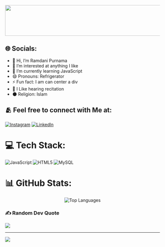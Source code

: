 <div align="center">
  <img src="https://readme-typing-svg.demolab.com/?font=Times+New+Roman&weight=800&size=48&duration=4000&pause=1000&color=F39C12&background=00000000&center=true&vCenter=true&width=1500&height=100&lines=Assalamu'alaikum;Welcome+To+My+GitHub+Profile!+" alt="Typing SVG" width="1500" height="100" />
</div>

## 🌐 Socials:
- 👋 Hi, I’m Ramdani Purnama
- 👀 I’m interested at anything I like
- 🌱 I’m currently learning JavaScript
- 😄 Pronouns: Refrigerator 
- ⚡ Fun fact: I am can center a div
- 🎵 I Like hearing recitation
- 🌑 Religion: Islam

 ## 🫂 Feel free to connect with Me at:    
[![Instagram](https://img.shields.io/badge/Instagram-%23E4405F.svg?logo=Instagram&logoColor=white)](https://instagram.com/wronghuman18) [![LinkedIn](https://img.shields.io/badge/LinkedIn-%230077B5.svg?logo=linkedin&logoColor=white)](https://www.linkedin.com/in/ramdani-purnama-9312b8312/)

# 💻 Tech Stack:
![JavaScript](https://img.shields.io/badge/javascript-%23323330.svg?style=for-the-badge&logo=javascript&logoColor=%23F7DF1E) ![HTML5](https://img.shields.io/badge/html5-%23E34F26.svg?style=for-the-badge&logo=html5&logoColor=white) ![MySQL](https://img.shields.io/badge/mysql-4479A1.svg?style=for-the-badge&logo=mysql&logoColor=white)
# 📊 GitHub Stats:
<div align="center">
<!--   <img src="https://github-readme-stats.vercel.app/api?username=ramdaniprnm&theme=aura&hide_border=false&include_all_commits=true&count_private=false" alt="GitHub Stats" /> -->
<!--   <br/> -->
<!--   <img src="https://github-readme-streak-stats.herokuapp.com/?user=ramdaniprnm&theme=aura&hide_border=false" alt="GitHub Streak" />
  <br/> -->
  <img src="https://github-readme-stats.vercel.app/api/top-langs/?username=ramdaniprnm&theme=aura&hide_border=false&include_all_commits=true&count_private=false&layout=compact" alt="Top Languages" />
</div>

### ✍️ Random Dev Quote
![](https://quotes-github-readme.vercel.app/api?type=horizontal&theme=tokyonight)

---
![](https://visitcount.itsvg.in/api?id=ramdaniprnm&icon=5&color=6)

<!-- Proudly created with GPRM ( https://gprm.itsvg.in ) -->
